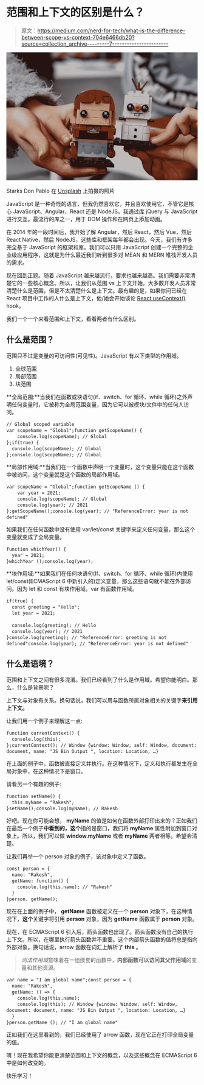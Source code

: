 # 范围和上下文的区别是什么？

> 原文：<https://medium.com/nerd-for-tech/what-is-the-difference-between-scope-vs-context-704e6466db20?source=collection_archive---------7----------------------->

![](img/d43e17018a6ecf4295256a34d29212b8.png)

Starks Don Pablo 在 [Unsplash](https://unsplash.com?utm_source=medium&utm_medium=referral) 上拍摄的照片

JavaScript 是一种奇怪的语言，但我仍然喜欢它，并且喜欢使用它，不管它是核心 JavaScript、Angular、React 还是 NodeJS。我通过库 jQuery 与 JavaScript 进行交互。最流行的库之一，用于 DOM 操作和在网页上添加动画。

在 2014 年的一段时间后，我开始了解 Angular，然后 React，然后 Vue，然后 React Native，然后 NodeJS，这些库和框架每年都会出现。今天，我们有许多完全基于 JavaScript 的框架和库。我们可以只用 JavaScript 创建一个完整的企业级应用程序，这就是为什么最近我们听到很多对 MEAN 和 MERN 堆栈开发人员的需求。

现在回到正题。随着 JavaScript 越来越流行，要求也越来越高。我们需要非常清楚它的一些核心概念。所以，让我们从范围 vs 上下文开始。大多数开发人员非常清楚什么是范围，但是不太清楚什么是上下文。最有趣的是，如果你问已经在 React 项目中工作的人什么是上下文，他/她会开始谈论 [React useContext()](https://reactjs.org/docs/hooks-reference.html#usecontext) hook。

我们一个一个来看范围和上下文，看看两者有什么区别。

## **什么是范围？**

范围只不过是变量的可访问性(可见性)。JavaScript 有以下类型的作用域。

1.  全球范围
2.  局部范围
3.  块范围

**全局范围:**当我们在函数或块语句(if、switch、for 循环、while 循环)之外声明任何变量时，它被称为全局范围变量，因为它可以被模块/文件中的任何人访问。

```
// Global scoped variable
var scopeName = "Global";function getScopeName() {
    console.log(scopeName); // Global
};if(true) {
  console.log(scopeName); // Global
};console.log(scopeName); // Global
```

**局部作用域:**当我们在一个函数中声明一个变量时，这个变量只能在这个函数中被访问，这个变量就是这个函数的局部作用域。

```
var scopeName = "Global";function getScopeName () {
    var year = 2021;
    console.log(scopeName); // Global
    console.log(year); // 2021
};getScopeName();console.log(year); // "ReferenceError: year is not defined"
```

如果我们在任何函数中没有使用 var/let/const 关键字来定义任何变量，那么这个变量就变成了全局变量。

```
function whichYear() {
  year = 2021;
}whichYear ();console.log(year);
```

**块作用域:**如果我们在任何块语句(If、switch、for 循环、while 循环)内使用 let/const(ECMAScript 6 中新引入的)定义变量，那么这些语句就不能在外部访问。因为 let 和 const 有块作用域，var 有函数作用域。

```
if(true) {
  const greeting = "Hello";
  let year = 2021;

  console.log(greeting); // Hello
  console.log(year); // 2021
}console.log(greeting); // "ReferenceError: greeting is not defined"console.log(year); // "ReferenceError: year is not defined"
```

## **什么是语境？**

范围和上下文之间有很多混淆。我们已经看到了什么是作用域。希望你能明白。那么，什么是背景呢？

上下文与对象有关系。换句话说，我们可以用与函数所属对象相关的关键字**来引用上下文。**

让我们用一个例子来理解这一点:

```
function currentContext() {
  console.log(this);
};currentContext(); // Window {window: Window, self: Window, document: document, name: "JS Bin Output ", location: Location, …}
```

在上面的例子中，函数被直接定义并执行。在这种情况下，定义和执行都发生在全局对象中，在这种情况下是窗口。

请看另一个有趣的例子:

```
function setName() {
  this.myName = "Rakesh";
}setName();console.log(myName); // Rakesh
```

好吧。现在你可能会想， **myName** 的值是如何在函数外部打印出来的？正如我们在最后一个例子**中看到的，这个**指的是窗口，我们将 **myName** 属性附加到窗口对象上。所以，我们可以做 **window.myName** 或者 **myName** 两者相等。希望会清楚。

让我们再举一个 person 对象的例子，该对象中定义了函数。

```
const person = {
  name: "Rakesh",
  getName: function() {
    console.log(this.name); // "Rakesh"
  }
}person. getName();
```

现在在上面的例子中， **getName** 函数被定义在一个 **person** 对象下，在这种情况下，**这个**关键字将引用 **person** 对象，因为 **getName** 函数属于 **person** 对象。

现在，在 ECMAScript 6 引入后，箭头函数也出现了。箭头函数没有自己的执行上下文。所以，在哪里执行箭头函数并不重要。这个内部箭头函数的值将总是指向外部对象。换句话说，arrow 函数在词汇上解析了 **this** 。

> *词法作用域*意味着在一组嵌套的函数中，**内部函数可以访问其父作用域**的变量和其他资源。

```
var name = "I am global name";const person = {
  name: "Rakesh",
  getName: () => {
    console.log(this.name);
    console.log(this); // Window {window: Window, self: Window, document: document, name: "JS Bin Output ", location: Location, …}
  }
}person.getName (); // "I am global name"
```

正如我们在这里看到的，我们已经使用了 arrow 函数，现在它正在打印全局变量的值。

唷！现在我希望你能更清楚范围和上下文的概念，以及这些概念在 ECMAScript 6 中是如何改变的。

快乐学习！